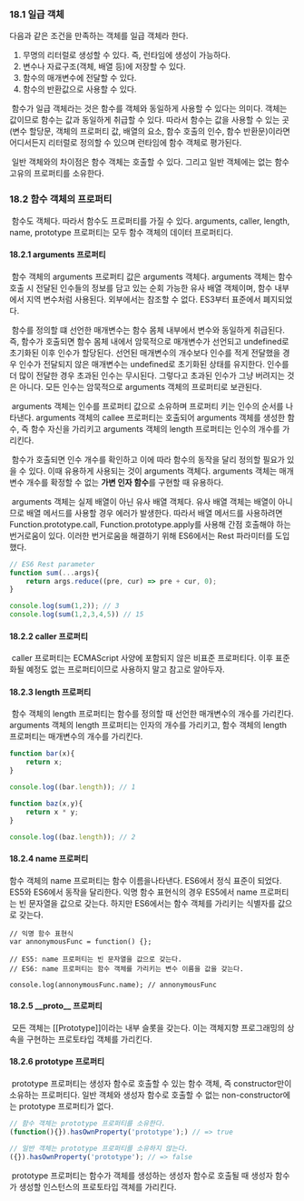 ### **18.1 일급 객체**

다음과 같은 조건을 만족하는 객체를 일급 객체라 한다.

1.  무명의 리터럴로 생성할 수 있다. 즉, 런타임에 생성이 가능하다.
2.  변수나 자료구조(객체, 배열 등)에 저장할 수 있다.
3.  함수의 매개변수에 전달할 수 있다.
4.  함수의 반환값으로 사용할 수 있다.

 함수가 일급 객체라는 것은 함수를 객체와 동일하게 사용할 수 있다는 의미다. 객체는 값이므로 함수는 값과 동일하게 취급할 수 있다. 따라서 함수는 값을 사용할 수 있는 곳(변수 할당문, 객체의 프로퍼티 값, 배열의 요소, 함수 호출의 인수, 함수 반환문)이라면 어디서든지 리터럴로 정의할 수 있으며 런타임에 함수 객체로 평가된다. 

 일반 객체와의 차이점은 함수 객체는 호출할 수 있다. 그리고 일반 객체에는 없는 함수 고유의 프로퍼티를 소유한다.

### **18.2 함수 객체의 프로퍼티**

 함수도 객체다. 따라서 함수도 프로퍼티를 가질 수 있다. arguments, caller, length, name, prototype 프로퍼티는 모두 함수 객체의 데이터 프로퍼티다.

#### **18.2.1 arguments 프로퍼티** 

 함수 객체의 arguments 프로퍼티 값은 arguments 객체다. arguments 객체는 함수 호출 시 전달된 인수들의 정보를 담고 있는 순회 가능한 유사 배열 객체이며, 함수 내부에서 지역 변수처럼 사용된다. 외부에서는 참조할 수 없다. ES3부터 표준에서 폐지되었다.

 함수를 정의할 떄 선언한 매개변수는 함수 몸체 내부에서 변수와 동일하게 취급된다. 즉, 함수가 호출되면 함수 몸체 내에서 암묵적으로 매개변수가 선언되고 undefined로 초기화된 이후 인수가 할당된다. 선언된 매개변수의 개수보다 인수를 적게 전달했을 경우 인수가 전달되지 않은 매개변수는 undefined로 초기화된 상태를 유지한다. 인수를 더 많이 전달한 경우 초과된 인수는 무시된다. 그렇다고 초과된 인수가 그냥 버려지는 것은 아니다. 모든 인수는 암묵적으로 arguments 객체의 프로퍼티로 보관된다.

 arguments 객체는 인수를 프로퍼티 값으로 소유하며 프로퍼티 키는 인수의 순서를 나타낸다. arguments 객체의 callee 프로퍼티는 호출되어 arguments 객체를 생성한 함수, 즉 함수 자신을 가리키고 arguments 객체의 length 프로퍼티는 인수의 개수를 가리킨다.

 함수가 호출되면 인수 개수를 확인하고 이에 따라 함수의 동작을 달리 정의할 필요가 있을 수 있다. 이때 유용하게 사용되는 것이 arguments 객체다. arguments 객체는 매개변수 개수를 확정할 수 없는 **가변 인자 함수**를 구현할 때 유용하다.

 arguments 객체는 실제 배열이 아닌 유사 배열 객체다. 유사 배열 객체는 배열이 아니므로 배열 메서드를 사용할 경우 에러가 발생한다. 따라서 배열 메서드를 사용하려면 Function.prototype.call, Function.prototype.apply를 사용해 간점 호출해야 하는 번거로움이 있다. 이러한 번거로움을 해결하기 위해 ES6에서는 Rest 파라미터를 도입했다.

```jsx
// ES6 Rest parameter
function sum(...args){
	return args.reduce((pre, cur) => pre + cur, 0);
}

console.log(sum(1,2)); // 3
console.log(sum(1,2,3,4,5)) // 15
```

#### **18.2.2 caller 프로퍼티**

 caller 프로퍼티는 ECMAScript 사양에 포함되지 않은 비표준 프로퍼티다. 이후 표준화될 예정도 없는 프로퍼티이므로 사용하지 말고 참고로 알아두자.

#### **18.2.3 length 프로퍼티**

 함수 객체의 length 프로퍼티는 함수를 정의할 때 선언한 매개변수의 개수를 가리킨다. arguments 객체의 length 프로퍼티는 인자의 개수를 가리키고, 함수 객체의 length 프로퍼티는 매개변수의 개수를 가리킨다.

```jsx
function bar(x){
	return x;
}

console.log((bar.length)); // 1

function baz(x,y){
	return x * y;
}

console.log((baz.length)); // 2
```

#### **18.2.4 name 프로퍼티**

함수 객체의 name 프로퍼티는 함수 이름을나타낸다. ES6에서 정식 표준이 되었다. ES5와 ES6에서 동작을 달리한다. 익명 함수 표현식의 경우 ES5에서 name 프로퍼티는 빈 문자열을 값으로 갖는다. 하지만 ES6에서는 함수 객체를 가리키는 식별자를 값으로 갖는다.

```
// 익명 함수 표현식
var annonymousFunc = function() {};

// ES5: name 프로퍼티는 빈 문자열을 값으로 갖는다.
// ES6: name 프로퍼티는 함수 객체를 가리키는 변수 이름을 값을 갖는다.

console.log(annonymousFunc.name); // annonymousFunc
```

#### **18.2.5 \_\_proto\_\_ 프로퍼티**

 모든 객체는 \[\[Prototype\]\]이라는 내부 슬롯을 갖는다. 이는 객체지향 프로그래밍의 상속을 구현하는 프로토타입 객체를 가리킨다.

#### **18.2.6 prototype 프로퍼티**

 prototype 프로퍼티는 생성자 함수로 호출할 수 있는 함수 객체, 즉 constructor만이 소유하는 프로퍼티다. 일반 객체와 생성자 함수로 호출할 수 없는 non-constructor에는 prototype 프로퍼티가 없다.

```jsx
// 함수 객체는 prototype 프로퍼티를 소유한다.
(function(){}).hasOwnProperty('prototype');) // => true

// 일반 객체는 prototype 프로퍼티를 소유하지 않는다.
({}).hasOwnProperty('prototype'); // => false
```

 prototype 프로퍼티는 함수가 객체를 생성하는 생성자 함수로 호출될 때 생성자 함수가 생성할 인스턴스의 프로토타입 객체를 가리킨다.